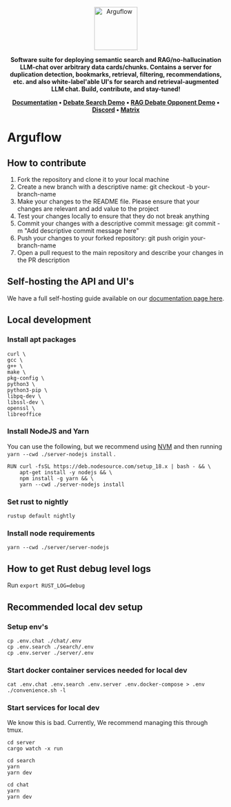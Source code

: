 <p align="center">
  <img height="100" src="https://raw.githubusercontent.com/arguflow/blog/5ef439020707b0e27bf901c8f6b4fb1f487a78d4/apps/frontend/public/assets/horizontal-logo.svg" alt="Arguflow">
</p>

<p align="center">
    <b>Software suite for deploying semantic search and RAG/no-hallucination LLM-chat over arbitrary data cards/chunks. Contains a server for duplication detection, bookmarks, retrieval, filtering, recommendations, etc. and also white-label'able UI's for search and retrieval-augmented LLM chat. Build, contribute, and stay-tuned!</b>
</p>
<p align="center">
<strong><a href="https://docs.arguflow.ai">Documentation</a> • <a href="https://search.arguflow.ai">Debate Search Demo</a> • <a href="https://chat.arguflow.ai">RAG Debate Opponent Demo</a> • <a href="https://discord.gg/CuJVfgZf54">Discord</a> • <a href="https://matrix.to/#/#arguflow-general:matrix.zerodao.gg">Matrix</a>

</strong>
</p>

# Arguflow

## How to contribute

1. Fork the repository and clone it to your local machine
2. Create a new branch with a descriptive name: git checkout -b your-branch-name
3. Make your changes to the README file. Please ensure that your changes are relevant and add value to the project
4. Test your changes locally to ensure that they do not break anything
5. Commit your changes with a descriptive commit message: git commit -m "Add descriptive commit message here"
6. Push your changes to your forked repository: git push origin your-branch-name
7. Open a pull request to the main repository and describe your changes in the PR description

## Self-hosting the API and UI's

We have a full self-hosting guide available on our [documentation page here](https://docs.arguflow.ai/self_hosting).

## Local development

### Install apt packages

```
curl \
gcc \
g++ \
make \
pkg-config \
python3 \
python3-pip \
libpq-dev \
libssl-dev \
openssl \
libreoffice
```

### Install NodeJS and Yarn

You can use the following, but we recommend using [NVM](https://github.com/nvm-sh/nvm) and then running `yarn --cwd ./server-nodejs install` .

```
RUN curl -fsSL https://deb.nodesource.com/setup_18.x | bash - && \
    apt-get install -y nodejs && \
    npm install -g yarn && \
    yarn --cwd ./server-nodejs install
```

### Set rust to nightly

`rustup default nightly`

### Install node requirements

`yarn --cwd ./server/server-nodejs`

## How to get Rust debug level logs

Run `export RUST_LOG=debug`

## Recommended local dev setup

### Setup env's

```
cp .env.chat ./chat/.env
cp .env.search ./search/.env
cp .env.server ./server/.env
```

### Start docker container services needed for local dev

```
cat .env.chat .env.search .env.server .env.docker-compose > .env
./convenience.sh -l
```

### Start services for local dev

We know this is bad. Currently, We recommend managing this through tmux.

```
cd server
cargo watch -x run
```

```
cd search
yarn
yarn dev
```

```
cd chat
yarn
yarn dev
```
